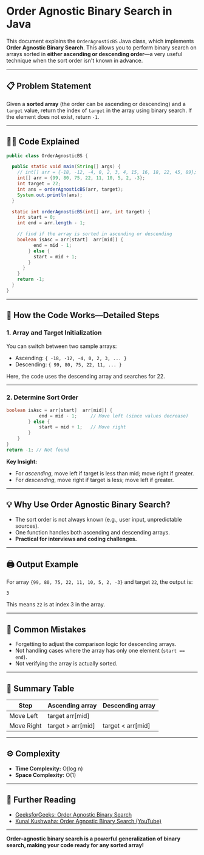 # Order Agnostic Binary Search in Java

This document explains the `OrderAgnosticBS` Java class, which implements **Order Agnostic Binary Search**. This allows you to perform binary search on arrays sorted in **either ascending or descending order**—a very useful technique when the sort order isn't known in advance.

---

## 📋 Problem Statement

Given a **sorted array** (the order can be ascending or descending) and a `target` value, return the index of `target` in the array using binary search. If the element does not exist, return `-1`.

---

## 🧑‍💻 Code Explained

```java
public class OrderAgnosticBS {

  public static void main(String[] args) {
    // int[] arr = {-18, -12, -4, 0, 2, 3, 4, 15, 16, 18, 22, 45, 89};
    int[] arr = {99, 80, 75, 22, 11, 10, 5, 2, -3};
    int target = 22;
    int ans = orderAgnosticBS(arr, target);
    System.out.println(ans);
  }

  static int orderAgnosticBS(int[] arr, int target) {
    int start = 0;
    int end = arr.length - 1;

    // find if the array is sorted in ascending or descending
    boolean isAsc = arr[start]  arr[mid]) {
          end = mid - 1;
        } else {
          start = mid + 1;
        }
      }
    }
    return -1;
  }
}
```

---

## 🧩 How the Code Works—Detailed Steps

### 1. **Array and Target Initialization**

You can switch between two sample arrays:

- Ascending: `{ -18, -12, -4, 0, 2, 3, ... }`
- Descending: `{ 99, 80, 75, 22, 11, ... }`

Here, the code uses the descending array and searches for 22.

---

### 2. **Determine Sort Order**

```java
boolean isAsc = arr[start]  arr[mid]) {
            end = mid - 1;     // Move left (since values decrease)
        } else {
            start = mid + 1;   // Move right
        }
    }
}
return -1; // Not found
```

**Key Insight:**

- For _ascending_, move left if target is less than mid; move right if greater.
- For _descending_, move right if target is less; move left if greater.

---

## 💡 Why Use Order Agnostic Binary Search?

- The sort order is not always known (e.g., user input, unpredictable sources).
- One function handles both ascending and descending arrays.
- **Practical for interviews and coding challenges.**

---

## 🖨 Output Example

For array `{99, 80, 75, 22, 11, 10, 5, 2, -3}` and target `22`, the output is:

```
3
```

This means `22` is at index 3 in the array.

---

## 🚧 Common Mistakes

- Forgetting to adjust the comparison logic for descending arrays.
- Not handling cases where the array has only one element (`start == end`).
- Not verifying the array is actually sorted.

---

## 📝 Summary Table

| Step       | Ascending array   | Descending array  |
| ---------- | ----------------- | ----------------- |
| Move Left  | target arr[mid]   |
| Move Right | target > arr[mid] | target < arr[mid] |

---

## ⚙️ Complexity

- **Time Complexity:** O(log n)
- **Space Complexity:** O(1)

---

## 🔗 Further Reading

- [GeeksforGeeks: Order Agnostic Binary Search](https://www.geeksforgeeks.org/order-agnostic-binary-search/)
- [Kunal Kushwaha: Order Agnostic Binary Search (YouTube)](https://www.youtube.com/watch?v=6zhGS79oQ4k)

---

**Order-agnostic binary search is a powerful generalization of binary search, making your code ready for any sorted array!**

```

```
